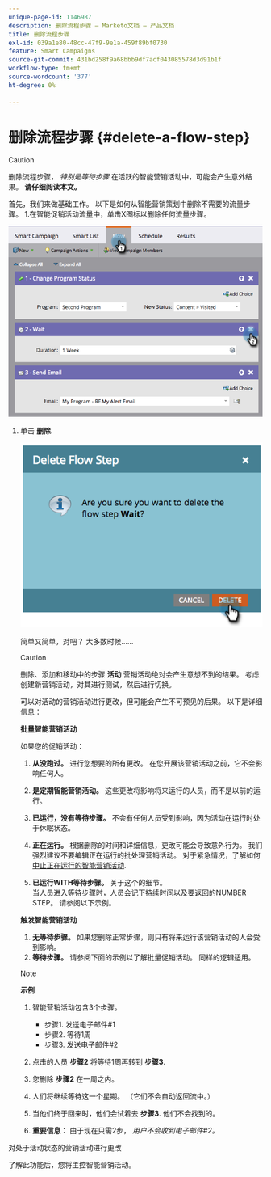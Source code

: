 ```yaml
---
unique-page-id: 1146987
description: 删除流程步骤 — Marketo文档 — 产品文档
title: 删除流程步骤
exl-id: 039a1e80-48cc-47f9-9e1a-459f89bf0730
feature: Smart Campaigns
source-git-commit: 431bd258f9a68bbb9df7acf043085578d3d91b1f
workflow-type: tm+mt
source-wordcount: '377'
ht-degree: 0%

---
```


# 删除流程步骤 {#delete-a-flow-step}

>[!CAUTION]
>
>删除流程步骤， _特别是等待步骤_ 在活跃的智能营销活动中，可能会产生意外结果。 **请仔细阅读本文。**

首先，我们来做基础工作。 以下是如何从智能营销策划中删除不需要的流量步骤。 1.在智能促销活动流量中，单击X图标以删除任何流量步骤。

![](assets/image2014-9-22-13-3a52-3a20.png)

1. 单击 **删除**.

   ![](assets/image2014-9-22-13-3a55-3a25.png)

   简单又简单，对吧？ 大多数时候……

   >[!CAUTION]
   >
   >删除、添加和移动中的步骤 **活动** 营销活动绝对会产生意想不到的结果。 考虑创建新营销活动，对其进行测试，然后进行切换。

   可以对活动的营销活动进行更改，但可能会产生不可预见的后果。 以下是详细信息：

   **批量智能营销活动**

   如果您的促销活动：

   1. **从没跑过。** 进行您想要的所有更改。 在您开展该营销活动之前，它不会影响任何人。
   1. **是定期智能营销活动。** 这些更改将影响将来运行的人员，而不是以前的运行。
   1. **已运行，没有等待步骤。** 不会有任何人员受到影响，因为活动在运行时处于休眠状态。
   1. **正在运行。** 根据删除的时间和详细信息，更改可能会导致意外行为。 我们强烈建议不要编辑正在运行的批处理营销活动。 对于紧急情况，了解如何 [中止正在运行的智能营销活动](/help/marketo/product-docs/core-marketo-concepts/smart-campaigns/using-smart-campaigns/abort-a-smart-campaign.md).

   1. **已运行WITH等待步骤。** 关于这个的细节。\
      当人员进入等待步骤时，人员会记下持续时间以及要返回的NUMBER STEP。 请参阅以下示例。

   **触发智能营销活动**

   1. **无等待步骤。** 如果您删除正常步骤，则只有将来运行该营销活动的人会受到影响。
   1. **等待步骤。** 请参阅下面的示例以了解批量促销活动。 同样的逻辑适用。

   >[!NOTE]
   >
   >**示例**
   >
   >1. 智能营销活动包含3个步骤。
   >    * 步骤1. 发送电子邮件#1
   >    * 步骤2. 等待1周
   >    * 步骤3. 发送电子邮件#2
   >
   >1. 点击的人员 **步骤2** 将等待1周再转到 **步骤3**.
   >1. 您删除 **步骤2** 在一周之内。
   >1. 人们将继续等待这一个星期。 （它们不会自动返回流中。）
   >1. 当他们终于回来时，他们会试着去 **步骤3**. 他们不会找到的。
   >1. **重要信息：** 由于现在只需2步， *用户不会收到电子邮件#2。*

对处于活动状态的营销活动进行更改

了解此功能后，您将主控智能营销活动。
